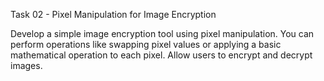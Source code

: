 Task 02 - Pixel Manipulation for Image Encryption

Develop a simple image encryption tool using pixel manipulation. You can perform operations like swapping pixel values or applying a basic mathematical operation to each pixel. Allow users to encrypt and decrypt images.
